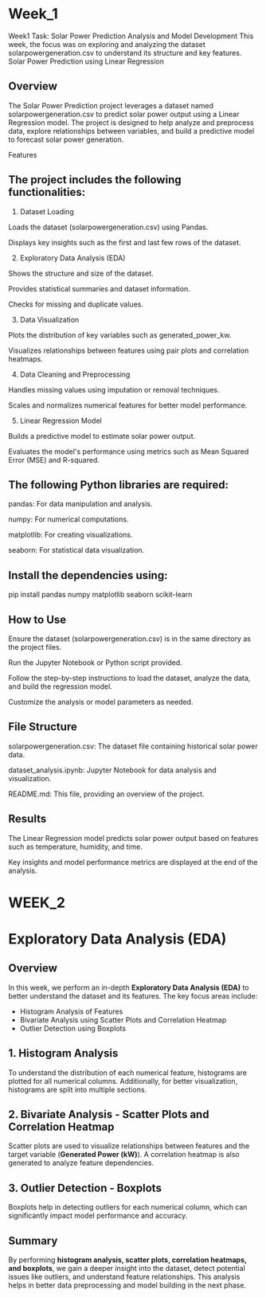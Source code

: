 # Week_1
Week1 Task: Solar Power Prediction Analysis and Model Development  This week, the focus was on exploring and analyzing the dataset solarpowergeneration.csv to understand its structure and key features.
Solar Power Prediction using Linear Regression

## Overview

The Solar Power Prediction project leverages a dataset named solarpowergeneration.csv to predict solar power output using a Linear Regression model. The project is designed to help analyze and preprocess data, explore relationships between variables, and build a predictive model to forecast solar power generation.

Features

## The project includes the following functionalities:

1. Dataset Loading

Loads the dataset (solarpowergeneration.csv) using Pandas.

Displays key insights such as the first and last few rows of the dataset.

2. Exploratory Data Analysis (EDA)

Shows the structure and size of the dataset.

Provides statistical summaries and dataset information.

Checks for missing and duplicate values.

3. Data Visualization

Plots the distribution of key variables such as generated_power_kw.

Visualizes relationships between features using pair plots and correlation heatmaps.

4. Data Cleaning and Preprocessing

Handles missing values using imputation or removal techniques.

Scales and normalizes numerical features for better model performance.

5. Linear Regression Model

Builds a predictive model to estimate solar power output.

Evaluates the model's performance using metrics such as Mean Squared Error (MSE) and R-squared.

## The following Python libraries are required:

pandas: For data manipulation and analysis.

numpy: For numerical computations.

matplotlib: For creating visualizations.

seaborn: For statistical data visualization.



## Install the dependencies using:

pip install pandas numpy matplotlib seaborn scikit-learn


## How to Use

Ensure the dataset (solarpowergeneration.csv) is in the same directory as the project files.

Run the Jupyter Notebook or Python script provided.

Follow the step-by-step instructions to load the dataset, analyze the data, and build the regression model.

Customize the analysis or model parameters as needed.


## File Structure

solarpowergeneration.csv: The dataset file containing historical solar power data.

dataset_analysis.ipynb: Jupyter Notebook for data analysis and visualization.

README.md: This file, providing an overview of the project.


## Results

The Linear Regression model predicts solar power output based on features such as temperature, humidity, and time.

Key insights and model performance metrics are displayed at the end of the analysis.



# WEEK_2
# Exploratory Data Analysis (EDA)

## Overview
In this week, we perform an in-depth **Exploratory Data Analysis (EDA)** to better understand the dataset and its features. The key focus areas include:

- Histogram Analysis of Features
- Bivariate Analysis using Scatter Plots and Correlation Heatmap
- Outlier Detection using Boxplots

## 1. Histogram Analysis
To understand the distribution of each numerical feature, histograms are plotted for all numerical columns. Additionally, for better visualization, histograms are split into multiple sections.

## 2. Bivariate Analysis - Scatter Plots and Correlation Heatmap
Scatter plots are used to visualize relationships between features and the target variable (**Generated Power (kW)**). A correlation heatmap is also generated to analyze feature dependencies.

## 3. Outlier Detection - Boxplots
Boxplots help in detecting outliers for each numerical column, which can significantly impact model performance and accuracy.

## Summary
By performing **histogram analysis, scatter plots, correlation heatmaps, and boxplots**, we gain a deeper insight into the dataset, detect potential issues like outliers, and understand feature relationships. This analysis helps in better data preprocessing and model building in the next phase.





